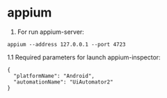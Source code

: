 # appium

1. For run appium-server:

```appium --address 127.0.0.1 --port 4723```

1.1 Required parameters for launch appium-inspector:

```
{
  "platformName": "Android",
  "automationName": "UiAutomator2"
}
```